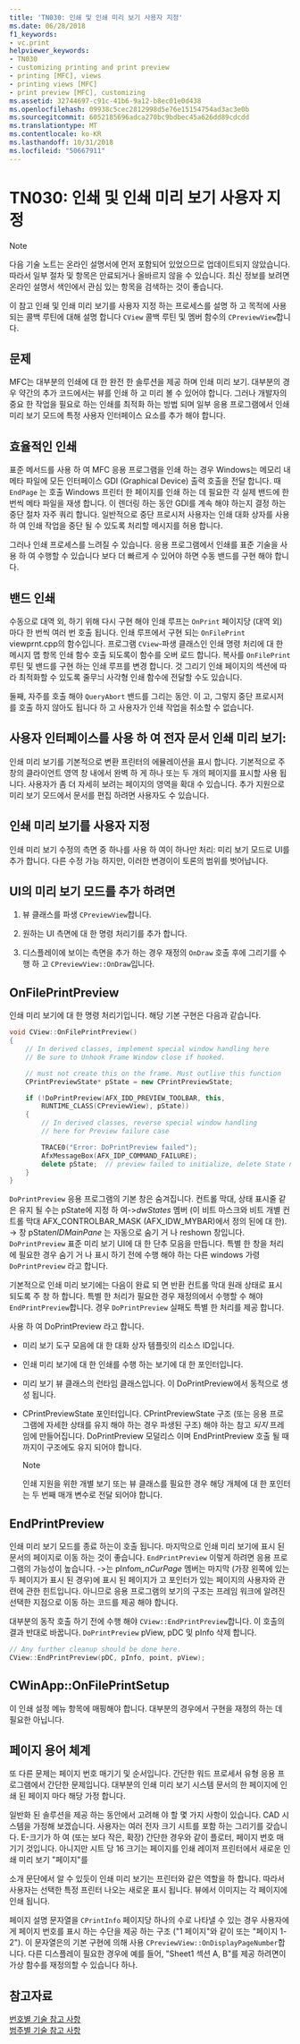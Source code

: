 ```yaml
---
title: 'TN030: 인쇄 및 인쇄 미리 보기 사용자 지정'
ms.date: 06/28/2018
f1_keywords:
- vc.print
helpviewer_keywords:
- TN030
- customizing printing and print preview
- printing [MFC], views
- printing views [MFC]
- print preview [MFC], customizing
ms.assetid: 32744697-c91c-41b6-9a12-b8ec01e0d438
ms.openlocfilehash: 09938c5cec2812998d5e76e15154754ad3ac3e0b
ms.sourcegitcommit: 6052185696adca270bc9bdbec45a626dd89cdcdd
ms.translationtype: MT
ms.contentlocale: ko-KR
ms.lasthandoff: 10/31/2018
ms.locfileid: "50667911"
---
```

# <a name="tn030-customizing-printing-and-print-preview"></a>TN030: 인쇄 및 인쇄 미리 보기 사용자 지정

> [!NOTE]
> 다음 기술 노트는 온라인 설명서에 먼저 포함되어 있었으므로 업데이트되지 않았습니다. 따라서 일부 절차 및 항목은 만료되거나 올바르지 않을 수 있습니다. 최신 정보를 보려면 온라인 설명서 색인에서 관심 있는 항목을 검색하는 것이 좋습니다.

이 참고 인쇄 및 인쇄 미리 보기를 사용자 지정 하는 프로세스를 설명 하 고 목적에 사용 되는 콜백 루틴에 대해 설명 합니다 `CView` 콜백 루틴 및 멤버 함수의 `CPreviewView`합니다.

## <a name="the-problem"></a>문제

MFC는 대부분의 인쇄에 대 한 완전 한 솔루션을 제공 하며 인쇄 미리 보기. 대부분의 경우 약간의 추가 코드에서는 뷰를 인쇄 하 고 미리 볼 수 있어야 합니다. 그러나 개발자의 중요 한 작업을 필요로 하는 인쇄를 최적화 하는 방법 되며 일부 응용 프로그램에서 인쇄 미리 보기 모드에 특정 사용자 인터페이스 요소를 추가 해야 합니다.

## <a name="efficient-printing"></a>효율적인 인쇄

표준 메서드를 사용 하 여 MFC 응용 프로그램을 인쇄 하는 경우 Windows는 메모리 내 메타 파일에 모든 인터페이스 GDI (Graphical Device) 출력 호출을 전달 합니다. 때 `EndPage` 는 호출 Windows 프린터 한 페이지를 인쇄 하는 데 필요한 각 실제 밴드에 한 번씩 메타 파일을 재생 합니다. 이 렌더링 하는 동안 GDI를 계속 해야 하는지 결정 하는 중단 절차 자주 쿼리 합니다. 일반적으로 중단 프로시저 사용자는 인쇄 대화 상자를 사용 하 여 인쇄 작업을 중단 될 수 있도록 처리할 메시지를 허용 합니다.

그러나 인쇄 프로세스를 느려질 수 있습니다. 응용 프로그램에서 인쇄를 표준 기술을 사용 하 여 수행할 수 있습니다 보다 더 빠르게 수 있어야 하면 수동 밴드를 구현 해야 합니다.

## <a name="print-banding"></a>밴드 인쇄

수동으로 대역 외, 하기 위해 다시 구현 해야 인쇄 루프는 `OnPrint` 페이지당 (대역 외) 마다 한 번씩 여러 번 호출 됩니다. 인쇄 루프에서 구현 되는 `OnFilePrint` viewprnt.cpp의 함수입니다. 프로그램 `CView`-파생 클래스인 인쇄 명령 처리에 대 한 메시지 맵 항목 인쇄 함수 호출 되도록이 함수를 오버 로드 합니다. 복사를 `OnFilePrint` 루틴 및 밴드를 구현 하는 인쇄 루프를 변경 합니다. 것 그리기 인쇄 페이지의 섹션에 따라 최적화할 수 있도록 줄무늬 사각형 인쇄 함수에 전달할 수도 있습니다.

둘째, 자주를 호출 해야 `QueryAbort` 밴드를 그리는 동안. 이 고, 그렇지 중단 프로시저를 호출 하지 않아도 됩니다 하 고 사용자가 인쇄 작업을 취소할 수 없습니다.

## <a name="print-preview-electronic-paper-with-user-interface"></a>사용자 인터페이스를 사용 하 여 전자 문서 인쇄 미리 보기:

인쇄 미리 보기를 기본적으로 변환 프린터의 에뮬레이션을 표시 합니다. 기본적으로 주 창의 클라이언트 영역 창 내에서 완벽 하 게 하나 또는 두 개의 페이지를 표시할 사용 됩니다. 사용자가 좀 더 자세히 보려는 페이지의 영역을 확대 수 있습니다. 추가 지원으로 미리 보기 모드에서 문서를 편집 하려면 사용자도 수 있습니다.

## <a name="customizing-print-preview"></a>인쇄 미리 보기를 사용자 지정

인쇄 미리 보기 수정의 측면 중 하나를 사용 하 여이 하나만 처리: 미리 보기 모드로 UI를 추가 합니다. 다른 수정 가능 하지만, 이러한 변경이이 토론의 범위를 벗어납니다.

## <a name="to-add-ui-to-the-preview-mode"></a>UI의 미리 보기 모드를 추가 하려면

1. 뷰 클래스를 파생 `CPreviewView`합니다.

2. 원하는 UI 측면에 대 한 명령 처리기를 추가 합니다.

3. 디스플레이에 보이는 측면을 추가 하는 경우 재정의 `OnDraw` 호출 후에 그리기를 수행 하 고 `CPreviewView::OnDraw`입니다.

## <a name="onfileprintpreview"></a>OnFilePrintPreview

인쇄 미리 보기에 대 한 명령 처리기입니다. 해당 기본 구현은 다음과 같습니다.

```cpp
void CView::OnFilePrintPreview()
{
    // In derived classes, implement special window handling here
    // Be sure to Unhook Frame Window close if hooked.

    // must not create this on the frame. Must outlive this function
    CPrintPreviewState* pState = new CPrintPreviewState;

    if (!DoPrintPreview(AFX_IDD_PREVIEW_TOOLBAR, this,
        RUNTIME_CLASS(CPreviewView), pState))
    {
        // In derived classes, reverse special window handling
        // here for Preview failure case

        TRACE0("Error: DoPrintPreview failed");
        AfxMessageBox(AFX_IDP_COMMAND_FAILURE);
        delete pState;  // preview failed to initialize, delete State now
    }
}
```

`DoPrintPreview` 응용 프로그램의 기본 창은 숨겨집니다. 컨트롤 막대, 상태 표시줄 같은 유지 될 수는 pState에 지정 하 여->*dwStates* 멤버 (이 비트 마스크와 비트 개별 컨트롤 막대 AFX_CONTROLBAR_MASK (AFX_IDW_MYBAR)에서 정의 된에 대 한). -> 창 pState*nIDMainPane* 는 자동으로 숨기 거 나 reshown 창입니다. `DoPrintPreview` 표준 미리 보기 UI에 대 한 단추 모음을 만듭니다. 특별 한 창을 처리에 필요한 경우 숨기 거 나 표시 하기 전에 수행 해야 하는 다른 windows 가령 `DoPrintPreview` 라고 합니다.

기본적으로 인쇄 미리 보기에는 다음이 완료 되 면 반환 컨트롤 막대 원래 상태로 표시 되도록 주 창 하 합니다. 특별 한 처리가 필요한 경우 재정의에서 수행할 수 해야 `EndPrintPreview`합니다. 경우 `DoPrintPreview` 실패도 특별 한 처리를 제공 합니다.

사용 하 여 DoPrintPreview 라고 합니다.

- 미리 보기 도구 모음에 대 한 대화 상자 템플릿의 리소스 ID입니다.

- 인쇄 미리 보기에 대 한 인쇄를 수행 하는 보기에 대 한 포인터입니다.

- 미리 보기 뷰 클래스의 런타임 클래스입니다. 이 DoPrintPreview에서 동적으로 생성 됩니다.

- CPrintPreviewState 포인터입니다. CPrintPreviewState 구조 (또는 응용 프로그램에 자세한 상태를 유지 해야 하는 경우 파생된 구조) 해야 하는 참고 *되지* 프레임에 만들어집니다. DoPrintPreview 모덜리스 이며 EndPrintPreview 호출 될 때까지이 구조에도 유지 되어야 합니다.

  > [!NOTE]
  > 인쇄 지원을 위한 개별 보기 또는 뷰 클래스를 필요한 경우 해당 개체에 대 한 포인터는 두 번째 매개 변수로 전달 되어야 합니다.

## <a name="endprintpreview"></a>EndPrintPreview

인쇄 미리 보기 모드를 종료 하는이 호출 됩니다. 마지막으로 인쇄 미리 보기에 표시 된 문서의 페이지로 이동 하는 것이 좋습니다. `EndPrintPreview` 이렇게 하려면 응용 프로그램의 가능성이 높습니다. ->는 pInfo*m_nCurPage* 멤버는 마지막 (가장 왼쪽에 있는 두 페이지가 표시 된 경우)에 표시 된 페이지가 고 포인터가 있는 페이지의 사용자와 관련에 관한 힌트입니다. 아니므로 응용 프로그램의 보기의 구조는 프레임 워크에 알려진 선택한 지점으로 이동 하는 코드를 제공 해야 합니다.

대부분의 동작 호출 하기 전에 수행 해야 `CView::EndPrintPreview`합니다. 이 호출의 결과 반대로 바꿉니다. `DoPrintPreview` pView, pDC 및 pInfo 삭제 합니다.

```cpp
// Any further cleanup should be done here.
CView::EndPrintPreview(pDC, pInfo, point, pView);
```

## <a name="cwinapponfileprintsetup"></a>CWinApp::OnFilePrintSetup

이 인쇄 설정 메뉴 항목에 매핑해야 합니다. 대부분의 경우에서 구현을 재정의 하는 데 필요한 아닙니다.

## <a name="page-nomenclature"></a>페이지 용어 체계

또 다른 문제는 페이지 번호 매기기 및 순서입니다. 간단한 워드 프로세서 유형 응용 프로그램에서 간단한 문제입니다. 대부분의 인쇄 미리 보기 시스템 문서의 한 페이지에 인쇄 된 페이지 마다 해당 가정 합니다.

일반화 된 솔루션을 제공 하는 동안에서 고려해 야 할 몇 가지 사항이 있습니다. CAD 시스템을 가정해 보겠습니다. 사용자는 여러 전자 크기 시트를 포함 하는 그리기를 갖습니다. E-크기가 하 여 (또는 보다 작은, 확장) 간단한 경우와 같이 플로터, 페이지 번호 매기기 것입니다. 아니지만 시트 당 16 크기는 페이지를 인쇄 레이저 프린터에서 새로운 인쇄 미리 보기 "페이지"를

소개 문단에서 알 수 있듯이 인쇄 미리 보기는 프린터와 같은 역할을 하 합니다. 따라서 사용자는 선택한 특정 프린터 나오는 새로운 표시 됩니다. 뷰에서 이미지는 각 페이지에 인쇄 됩니다.

페이지 설명 문자열을 `CPrintInfo` 페이지당 하나의 수로 나타낼 수 있는 경우 사용자에 게 페이지 번호를 표시 하는 수단을 제공 하는 구조 ("1 페이지"와 같이 또는 "페이지 1-2"). 이 문자열은의 기본 구현에 의해 사용 `CPreviewView::OnDisplayPageNumber`합니다. 다른 디스플레이 필요한 경우에 예를 들어, "Sheet1 섹션 A, B"를 제공 하려면이 가상 함수를 재정의할 수 있습니다 하나.

## <a name="see-also"></a>참고자료

[번호별 기술 참고 사항](../mfc/technical-notes-by-number.md)<br/>
[범주별 기술 참고 사항](../mfc/technical-notes-by-category.md)
